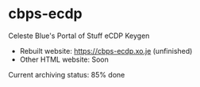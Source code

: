 # cbps-ecdp
Celeste Blue's Portal of Stuff eCDP Keygen

- Rebuilt website: https://cbps-ecdp.xo.je (unfinished)
- Other HTML website: Soon

Current archiving status: 85% done
